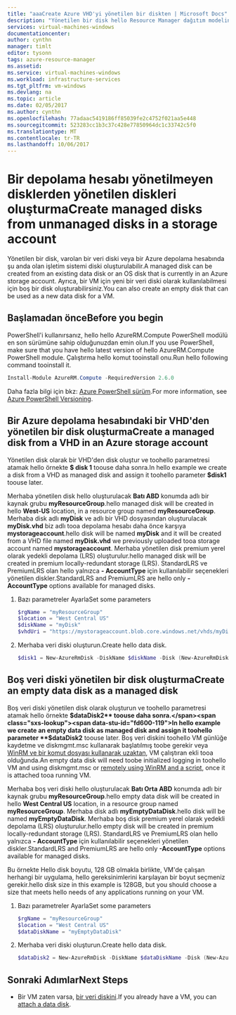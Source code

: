 ```yaml
---
title: "aaaCreate Azure VHD'yi yönetilen bir diskten | Microsoft Docs"
description: "Yönetilen bir disk hello Resource Manager dağıtım modelini kullanarak bir Azure depolama hesabında şu anda olan bir VHD'den oluşturun."
services: virtual-machines-windows
documentationcenter: 
author: cynthn
manager: timlt
editor: tysonn
tags: azure-resource-manager
ms.assetid: 
ms.service: virtual-machines-windows
ms.workload: infrastructure-services
ms.tgt_pltfrm: vm-windows
ms.devlang: na
ms.topic: article
ms.date: 02/05/2017
ms.author: cynthn
ms.openlocfilehash: 77adaac5419186ff85039fe2c4752f021aa5e448
ms.sourcegitcommit: 523283cc1b3c37c428e77850964dc1c33742c5f0
ms.translationtype: MT
ms.contentlocale: tr-TR
ms.lasthandoff: 10/06/2017
---
```

# <a name="create-managed-disks-from-unmanaged-disks-in-a-storage-account"></a><span data-ttu-id="fd600-103">Bir depolama hesabı yönetilmeyen disklerden yönetilen diskleri oluşturma</span><span class="sxs-lookup"><span data-stu-id="fd600-103">Create managed disks from unmanaged disks in a storage account</span></span>

<span data-ttu-id="fd600-104">Yönetilen bir disk, varolan bir veri diski veya bir Azure depolama hesabında şu anda olan işletim sistemi diski oluşturulabilir.</span><span class="sxs-lookup"><span data-stu-id="fd600-104">A managed disk can be created from an existing data disk or an OS disk that is currently in an Azure storage account.</span></span> <span data-ttu-id="fd600-105">Ayrıca, bir VM için yeni bir veri diski olarak kullanılabilmesi için boş bir disk oluşturabilirsiniz.</span><span class="sxs-lookup"><span data-stu-id="fd600-105">You can also create an empty disk that can be used as a new data disk for a VM.</span></span> 

## <a name="before-you-begin"></a><span data-ttu-id="fd600-106">Başlamadan önce</span><span class="sxs-lookup"><span data-stu-id="fd600-106">Before you begin</span></span>
<span data-ttu-id="fd600-107">PowerShell'i kullanırsanız, hello hello AzureRM.Compute PowerShell modülü en son sürümüne sahip olduğunuzdan emin olun.</span><span class="sxs-lookup"><span data-stu-id="fd600-107">If you use PowerShell, make sure that you have hello latest version of hello AzureRM.Compute PowerShell module.</span></span> <span data-ttu-id="fd600-108">Çalıştırma hello komut tooinstall onu.</span><span class="sxs-lookup"><span data-stu-id="fd600-108">Run hello following command tooinstall it.</span></span>

```powershell
Install-Module AzureRM.Compute -RequiredVersion 2.6.0
```
<span data-ttu-id="fd600-109">Daha fazla bilgi için bkz: [Azure PowerShell sürüm](/powershell/azure/overview).</span><span class="sxs-lookup"><span data-stu-id="fd600-109">For more information, see [Azure PowerShell Versioning](/powershell/azure/overview).</span></span>


## <a name="create-a-managed-disk-from-a-vhd-in-an-azure-storage-account"></a><span data-ttu-id="fd600-110">Bir Azure depolama hesabındaki bir VHD'den yönetilen bir disk oluşturma</span><span class="sxs-lookup"><span data-stu-id="fd600-110">Create a managed disk from a VHD in an Azure storage account</span></span>

<span data-ttu-id="fd600-111">Yönetilen disk olarak bir VHD'den disk oluştur ve toohello parametresi atamak hello örnekte **$ disk 1** toouse daha sonra.</span><span class="sxs-lookup"><span data-stu-id="fd600-111">In hello example we create a disk from a VHD as managed disk and assign it toohello parameter **$disk1** toouse later.</span></span> 

<span data-ttu-id="fd600-112">Merhaba yönetilen disk hello oluşturulacak **Batı ABD** konumda adlı bir kaynak grubu **myResourceGroup**.</span><span class="sxs-lookup"><span data-stu-id="fd600-112">hello managed disk will be created in hello **West-US** location, in a resource group named **myResourceGroup**.</span></span> <span data-ttu-id="fd600-113">Merhaba disk adlı **myDisk** ve adlı bir VHD dosyasından oluşturulacak **myDisk.vhd** biz adlı tooa depolama hesabı daha önce karşıya **mystorageaccount**.</span><span class="sxs-lookup"><span data-stu-id="fd600-113">hello disk will be named **myDisk** and it will be created from a VHD file named **myDisk.vhd** we previously uploaded tooa storage account named **mystorageaccount**.</span></span> <span data-ttu-id="fd600-114">Merhaba yönetilen disk premium yerel olarak yedekli depolama (LRS) oluşturulur.</span><span class="sxs-lookup"><span data-stu-id="fd600-114">hello managed disk will be created in premium locally-redundant storage (LRS).</span></span> <span data-ttu-id="fd600-115">StandardLRS ve PremiumLRS olan hello yalnızca **- AccountType** için kullanılabilir seçenekleri yönetilen diskler.</span><span class="sxs-lookup"><span data-stu-id="fd600-115">StandardLRS and PremiumLRS are hello only **-AccountType** options available for managed disks.</span></span> 

1.  <span data-ttu-id="fd600-116">Bazı parametreler Ayarla</span><span class="sxs-lookup"><span data-stu-id="fd600-116">Set some parameters</span></span>

    ```powershell
    $rgName = "myResourceGroup"
    $location = "West Central US"
    $diskName = "myDisk"
    $vhdUri = "https://mystorageaccount.blob.core.windows.net/vhds/myDisk.vhd"
    ```

2. <span data-ttu-id="fd600-117">Merhaba veri diski oluşturun.</span><span class="sxs-lookup"><span data-stu-id="fd600-117">Create hello data disk.</span></span> 
    ```powershell
    $disk1 = New-AzureRmDisk -DiskName $diskName -Disk (New-AzureRmDiskConfig -AccountType PremiumLRS -Location $location -CreateOption Import -SourceUri $vhdUri) -ResourceGroupName $rgName
    ```
    
    

## <a name="create-an-empty-data-disk-as-a-managed-disk"></a><span data-ttu-id="fd600-118">Boş veri diski yönetilen bir disk oluşturma</span><span class="sxs-lookup"><span data-stu-id="fd600-118">Create an empty data disk as a managed disk</span></span>

<span data-ttu-id="fd600-119">Boş veri diski yönetilen disk olarak oluşturun ve toohello parametresi atamak hello örnekte **$dataDisk2** toouse daha sonra.</span><span class="sxs-lookup"><span data-stu-id="fd600-119">In hello example we create an empty data disk as managed disk and assign it toohello parameter **$dataDisk2** toouse later.</span></span> <span data-ttu-id="fd600-120">Boş veri diskini toohello VM günlüğe kaydetme ve diskmgmt.msc kullanarak başlatılmış toobe gerekir veya [WinRM ve bir komut dosyası kullanarak uzaktan](attach-disk-ps.md#initialize-the-disk), VM çalıştıran ekli tooa olduğunda.</span><span class="sxs-lookup"><span data-stu-id="fd600-120">An empty data disk will need toobe initialized logging in toohello VM and using diskmgmt.msc or [remotely using WinRM and a script](attach-disk-ps.md#initialize-the-disk), once it is attached tooa running VM.</span></span>

<span data-ttu-id="fd600-121">Merhaba boş veri diski hello oluşturulacak **Batı Orta ABD** konumda adlı bir kaynak grubu **myResourceGroup**.</span><span class="sxs-lookup"><span data-stu-id="fd600-121">hello empty data disk will be created in hello **West Central US** location, in a resource group named **myResourceGroup**.</span></span> <span data-ttu-id="fd600-122">Merhaba disk adlı **myEmptyDataDisk**.</span><span class="sxs-lookup"><span data-stu-id="fd600-122">hello disk will be named **myEmptyDataDisk**.</span></span> <span data-ttu-id="fd600-123">Merhaba boş disk premium yerel olarak yedekli depolama (LRS) oluşturulur.</span><span class="sxs-lookup"><span data-stu-id="fd600-123">hello empty disk will be created in premium locally-redundant storage (LRS).</span></span> <span data-ttu-id="fd600-124">StandardLRS ve PremiumLRS olan hello yalnızca **- AccountType** için kullanılabilir seçenekleri yönetilen diskler.</span><span class="sxs-lookup"><span data-stu-id="fd600-124">StandardLRS and PremiumLRS are hello only **-AccountType** options available for managed disks.</span></span>

<span data-ttu-id="fd600-125">Bu örnekte Hello disk boyutu, 128 GB olmakla birlikte, VM'de çalışan herhangi bir uygulama, hello gereksinimlerini karşılayan bir boyut seçmeniz gerekir.</span><span class="sxs-lookup"><span data-stu-id="fd600-125">hello disk size in this example is 128GB, but you should choose a size that meets hello needs of any applications running on your VM.</span></span>

1.  <span data-ttu-id="fd600-126">Bazı parametreler Ayarla</span><span class="sxs-lookup"><span data-stu-id="fd600-126">Set some parameters</span></span>

    ```powershell
    $rgName = "myResourceGroup"
    $location = "West Central US"
    $dataDiskName = "myEmptyDataDisk"
    ```

2. <span data-ttu-id="fd600-127">Merhaba veri diski oluşturun.</span><span class="sxs-lookup"><span data-stu-id="fd600-127">Create hello data disk.</span></span>
    ```powershell
    $dataDisk2 = New-AzureRmDisk -DiskName $dataDiskName -Disk (New-AzureRmDiskConfig -AccountType PremiumLRS -Location $location -CreateOption Empty -DiskSizeGB 128) -ResourceGroupName $rgName
    ```
    
## <a name="next-steps"></a><span data-ttu-id="fd600-128">Sonraki Adımlar</span><span class="sxs-lookup"><span data-stu-id="fd600-128">Next Steps</span></span>   
- <span data-ttu-id="fd600-129">Bir VM zaten varsa, [bir veri diskini](attach-disk-portal.md).</span><span class="sxs-lookup"><span data-stu-id="fd600-129">If you already have a VM, you can [attach a data disk](attach-disk-portal.md).</span></span>

